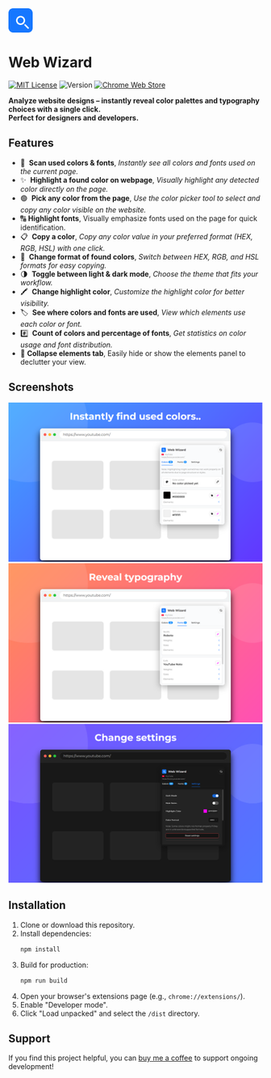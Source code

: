 <img src="public/icon-128.png" width="48" >

# Web Wizard

[![MIT License](https://img.shields.io/badge/License-MIT-green.svg)](LICENSE)
![Version](https://img.shields.io/badge/Version-1.2-blue.svg)
[![Chrome Web Store](https://img.shields.io/badge/Chrome-Web%20Store-4285F4?logo=googlechrome&logoColor=white)](https://chromewebstore.google.com/detail/web-wizard/ggflldlhnfejonaclfmfmhnpgliijicn)

<p>
  <b>Analyze website designs – instantly reveal color palettes and typography choices with a single click.<br>
  Perfect for designers and developers.</b>
</p>

## Features

- 🎨 &nbsp;**Scan used colors & fonts**, _Instantly see all colors and fonts used on the current page._
- ✨ &nbsp;**Highlight a found color on webpage**, _Visually highlight any detected color directly on the page._
- 🟢 &nbsp;**Pick any color from the page**, _Use the color picker tool to select and copy any color visible on the website._
- 🔠 **Highlight fonts**, Visually emphasize fonts used on the page for quick identification.
- 📋 &nbsp;**Copy a color**, _Copy any color value in your preferred format (HEX, RGB, HSL) with one click._
- 🔄 &nbsp;**Change format of found colors**, _Switch between HEX, RGB, and HSL formats for easy copying._
- 🌗 &nbsp;**Toggle between light & dark mode**, _Choose the theme that fits your workflow._
- 🖍️ &nbsp;**Change highlight color**, _Customize the highlight color for better visibility._
- 🏷️ &nbsp;**See where colors and fonts are used**, _View which elements use each color or font._
- #️⃣ &nbsp;**Count of colors and percentage of fonts**, _Get statistics on color usage and font distribution._
- 🧩 **Collapse elements tab**, Easily hide or show the elements panel to declutter your view.

## Screenshots

![Screenshot](screenshots/colors-preview.png)
![Screenshot](screenshots/fonts-preview.png)
![Screenshot](screenshots/settings-preview.png)

## Installation

1. Clone or download this repository.
2. Install dependencies:
   ```bash
   npm install
   ```
3. Build for production:
   ```bash
   npm run build
   ```
4. Open your browser's extensions page (e.g., `chrome://extensions/`).
5. Enable "Developer mode".
6. Click "Load unpacked" and select the `/dist` directory.

## Support

If you find this project helpful, you can [buy me a coffee](https://buymeacoffee.com/lunthn) to support ongoing development!
